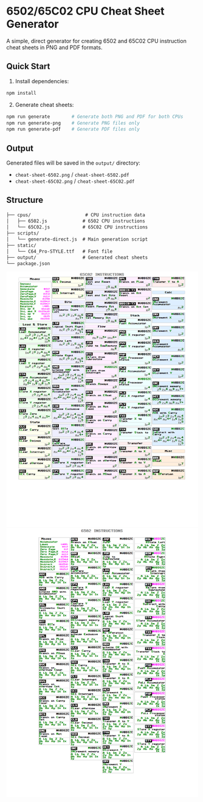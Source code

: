 # 6502/65C02 CPU Cheat Sheet Generator

A simple, direct generator for creating 6502 and 65C02 CPU instruction cheat sheets in PNG and PDF formats.

## Quick Start

1. Install dependencies:
```bash
npm install
```

2. Generate cheat sheets:
```bash
npm run generate        # Generate both PNG and PDF for both CPUs
npm run generate-png    # Generate PNG files only
npm run generate-pdf    # Generate PDF files only
```

## Output

Generated files will be saved in the `output/` directory:
- `cheat-sheet-6502.png` / `cheat-sheet-6502.pdf`
- `cheat-sheet-65C02.png` / `cheat-sheet-65C02.pdf`

## Structure

```
├── cpus/                    # CPU instruction data
│   ├── 6502.js             # 6502 CPU instructions
│   └── 65C02.js            # 65C02 CPU instructions
├── scripts/
│   └── generate-direct.js  # Main generation script
├── static/
│   └── C64_Pro-STYLE.ttf   # Font file
├── output/                 # Generated cheat sheets
└── package.json
```

![Cheat sheet 65C02](output/cheat-sheet-65C02.png)
![Cheat sheet 6502](output/cheat-sheet-6502.png)
